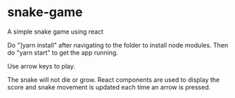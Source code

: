 # snake-game
A simple snake game using react

Do "]yarn install" after navigating to the folder to install node modules.
Then do "yarn start" to get the app running.

Use arrow keys to play.

The snake will not die or grow. React components are used to display the score and snake movement is updated each time an arrow is pressed.
